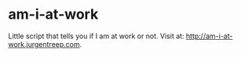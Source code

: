 # am-i-at-work
Little script that tells you if I am at work or not. Visit at: http://am-i-at-work.jurgentreep.com.
